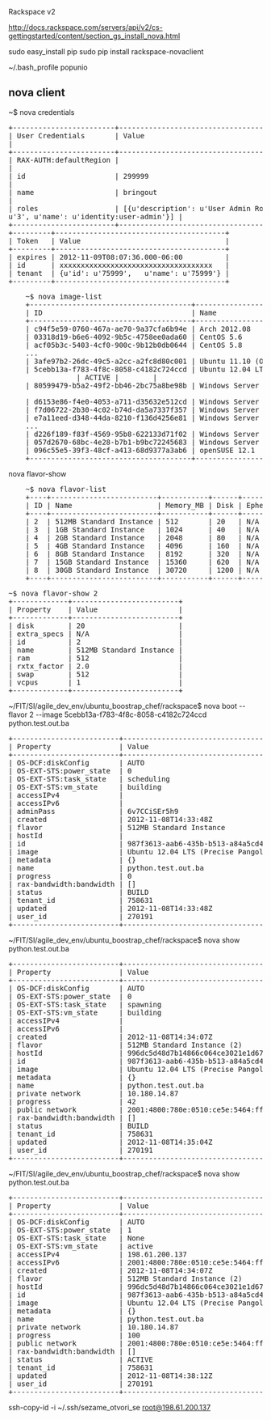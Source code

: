 Rackspace v2


http://docs.rackspace.com/servers/api/v2/cs-gettingstarted/content/section_gs_install_nova.html


sudo easy_install pip
sudo pip install rackspace-novaclient


~/.bash_profile popunio

nova client
-----------

~$ nova credentials
<pre>
+------------------------+---------------------------------------------------------------------------------------+
| User Credentials       | Value
|
+------------------------+---------------------------------------------------------------------------------------+
| RAX-AUTH:defaultRegion |
|
| id                     | 299999
|
| name                   | bringout
|
| roles                  | [{u'description': u'User Admin Role.', u'id':
u'3', u'name': u'identity:user-admin'}] |
+------------------------+---------------------------------------------------------------------------------------+
+---------+----------------------------------------+
| Token   | Value                                  |
+---------+----------------------------------------+
| expires | 2012-11-09T08:07:36.000-06:00          |
| id      | xxxxxxxxxxxxxxxxxxxxxxxxxxxxxxxxxxxx   |
| tenant  | {u'id': u'75999',   u'name': u'75999'} |
+---------+----------------------------------------+
</pre>



<pre>
	~$ nova image-list
	+--------------------------------------+----------------------------------------------------------------------------------------------+--------+--------+
	| ID                                   | Name                                                                                         | Status | Server |
	+--------------------------------------+----------------------------------------------------------------------------------------------+--------+--------+
	| c94f5e59-0760-467a-ae70-9a37cfa6b94e | Arch 2012.08                                                                                 | ACTIVE |        |
	| 03318d19-b6e6-4092-9b5c-4758ee0ada60 | CentOS 5.6                                                                                   | ACTIVE |        |
	| acf05b3c-5403-4cf0-900c-9b12b0db0644 | CentOS 5.8                                                                                   | ACTIVE |        |
	...
	| 3afe97b2-26dc-49c5-a2cc-a2fc8d80c001 | Ubuntu 11.10 (Oneiric Oncelot)                                                               | ACTIVE |        |
	| 5cebb13a-f783-4f8c-8058-c4182c724ccd | Ubuntu 12.04 LTS (Precise Pangolin)                                                          | ACTIVE |        |
                | ACTIVE |        |
	| 80599479-b5a2-49f2-bb46-2bc75a8be98b | Windows Server 2008 R2 SP1 (with updates) + SQL Server 2008 R2 SP1 Web                    ..

	| d6153e86-f4e0-4053-a711-d35632e512cd | Windows Server 2008 R2 SP1 + SQL Server 2008 R2 Web                                          | ACTIVE |        |
	| f7d06722-2b30-4c02-b74d-da5a7337f357 | Windows Server 2008 R2 SP1 + SQL Server 2012 Standard                                        | ACTIVE |        |
	| e7a11eed-d348-44da-8210-f136d4256e81 | Windows Server 2008 R2 SP1 + SQL Server 2012 Web                                             | ACTIVE |        |
    ...                                   
	| d226f189-f83f-4569-95b8-622133d71f02 | Windows Server 2012 + SQL Server 2012 Standard                                               | ACTIVE |        |
	| 057d2670-68bc-4e28-b7b1-b9bc72245683 | Windows Server 2012 + SQL Server 2012 Web                                                    | ACTIVE |        |
	| 096c55e5-39f3-48cf-a413-68d9377a3ab6 | openSUSE 12.1                                                                                | ACTIVE |        |
	+--------------------------------------+----------------------------------------------------------------------------------------------+--------+--------+
</pre>



nova flavor-show
<pre>
	~$ nova flavor-list
	+----+-------------------------+-----------+------+-----------+------+-------+-------------+-----------+-------------+
	| ID | Name                    | Memory_MB | Disk | Ephemeral | Swap | VCPUs | RXTX_Factor | Is_Public | extra_specs |
	+----+-------------------------+-----------+------+-----------+------+-------+-------------+-----------+-------------+
	| 2  | 512MB Standard Instance | 512       | 20   | N/A       | 512  | 1     | 2.0         | N/A       | N/A         |
	| 3  | 1GB Standard Instance   | 1024      | 40   | N/A       | 1024 | 1     | 3.0         | N/A       | N/A         |
	| 4  | 2GB Standard Instance   | 2048      | 80   | N/A       | 2048 | 2     | 6.0         | N/A       | N/A         |
	| 5  | 4GB Standard Instance   | 4096      | 160  | N/A       | 2048 | 2     | 10.0        | N/A       | N/A         |
	| 6  | 8GB Standard Instance   | 8192      | 320  | N/A       | 2048 | 4     | 15.0        | N/A       | N/A         |
	| 7  | 15GB Standard Instance  | 15360     | 620  | N/A       | 2048 | 6     | 20.0        | N/A       | N/A         |
	| 8  | 30GB Standard Instance  | 30720     | 1200 | N/A       | 2048 | 8     | 30.0        | N/A       | N/A         |
	+----+-------------------------+-----------+------+-----------+------+-------+-------------+-----------+-------------+
</pre>


<pre>
~$ nova flavor-show 2
+-------------+-------------------------+
| Property    | Value                   |
+-------------+-------------------------+
| disk        | 20                      |
| extra_specs | N/A                     |
| id          | 2                       |
| name        | 512MB Standard Instance |
| ram         | 512                     |
| rxtx_factor | 2.0                     |
| swap        | 512                     |
| vcpus       | 1                       |
+-------------+-------------------------+
</pre>




~/FIT/SI/agile_dev_env/ubuntu_boostrap_chef/rackspace$ nova boot --flavor 2 --image 5cebb13a-f783-4f8c-8058-c4182c724ccd python.test.out.ba
<pre>
+-------------------------+--------------------------------------+
| Property                | Value                                |
+-------------------------+--------------------------------------+
| OS-DCF:diskConfig       | AUTO                                 |
| OS-EXT-STS:power_state  | 0                                    |
| OS-EXT-STS:task_state   | scheduling                           |
| OS-EXT-STS:vm_state     | building                             |
| accessIPv4              |                                      |
| accessIPv6              |                                      |
| adminPass               | 6v7CCiSEr5h9                         |
| created                 | 2012-11-08T14:33:48Z                 |
| flavor                  | 512MB Standard Instance              |
| hostId                  |                                      |
| id                      | 987f3613-aab6-435b-b513-a84a5cd40716 |
| image                   | Ubuntu 12.04 LTS (Precise Pangolin)  |
| metadata                | {}                                   |
| name                    | python.test.out.ba                   |
| progress                | 0                                    |
| rax-bandwidth:bandwidth | []                                   |
| status                  | BUILD                                |
| tenant_id               | 758631                               |
| updated                 | 2012-11-08T14:33:48Z                 |
| user_id                 | 270191                               |
+-------------------------+--------------------------------------+
</pre>


~/FIT/SI/agile_dev_env/ubuntu_boostrap_chef/rackspace$ nova show python.test.out.ba
<pre>
+-------------------------+----------------------------------------------------------------------------+
| Property                | Value                                                                      |
+-------------------------+----------------------------------------------------------------------------+
| OS-DCF:diskConfig       | AUTO                                                                       |
| OS-EXT-STS:power_state  | 0                                                                          |
| OS-EXT-STS:task_state   | spawning                                                                   |
| OS-EXT-STS:vm_state     | building                                                                   |
| accessIPv4              |                                                                            |
| accessIPv6              |                                                                            |
| created                 | 2012-11-08T14:34:07Z                                                       |
| flavor                  | 512MB Standard Instance (2)                                                |
| hostId                  | 996dc5d48d7b14866c064ce3021e1d6709872415e0a1a98eb973c6b9                   |
| id                      | 987f3613-aab6-435b-b513-a84a5cd40716                                       |
| image                   | Ubuntu 12.04 LTS (Precise Pangolin) (5cebb13a-f783-4f8c-8058-c4182c724ccd) |
| metadata                | {}                                                                         |
| name                    | python.test.out.ba                                                         |
| private network         | 10.180.14.87                                                               |
| progress                | 42                                                                         |
| public network          | 2001:4800:780e:0510:ce5e:5464:ff04:9646, 198.61.200.137                    |
| rax-bandwidth:bandwidth | []                                                                         |
| status                  | BUILD                                                                      |
| tenant_id               | 758631                                                                     |
| updated                 | 2012-11-08T14:35:04Z                                                       |
| user_id                 | 270191                                                                     |
+-------------------------+----------------------------------------------------------------------------+
</pre>


~/FIT/SI/agile_dev_env/ubuntu_boostrap_chef/rackspace$ nova show python.test.out.ba
<pre>
+-------------------------+----------------------------------------------------------------------------+
| Property                | Value                                                                      |
+-------------------------+----------------------------------------------------------------------------+
| OS-DCF:diskConfig       | AUTO                                                                       |
| OS-EXT-STS:power_state  | 1                                                                          |
| OS-EXT-STS:task_state   | None                                                                       |
| OS-EXT-STS:vm_state     | active                                                                     |
| accessIPv4              | 198.61.200.137                                                             |
| accessIPv6              | 2001:4800:780e:0510:ce5e:5464:ff04:9646                                    |
| created                 | 2012-11-08T14:34:07Z                                                       |
| flavor                  | 512MB Standard Instance (2)                                                |
| hostId                  | 996dc5d48d7b14866c064ce3021e1d6709872415e0a1a98eb973c6b9                   |
| id                      | 987f3613-aab6-435b-b513-a84a5cd40716                                       |
| image                   | Ubuntu 12.04 LTS (Precise Pangolin) (5cebb13a-f783-4f8c-8058-c4182c724ccd) |
| metadata                | {}                                                                         |
| name                    | python.test.out.ba                                                         |
| private network         | 10.180.14.87                                                               |
| progress                | 100                                                                        |
| public network          | 2001:4800:780e:0510:ce5e:5464:ff04:9646, 198.61.200.137                    |
| rax-bandwidth:bandwidth | []                                                                         |
| status                  | ACTIVE                                                                     |
| tenant_id               | 758631                                                                     |
| updated                 | 2012-11-08T14:38:12Z                                                       |
| user_id                 | 270191                                                                     |
+-------------------------+----------------------------------------------------------------------------+
</pre>


ssh-copy-id  -i ~/.ssh/sezame_otvori_se root@198.61.200.137

